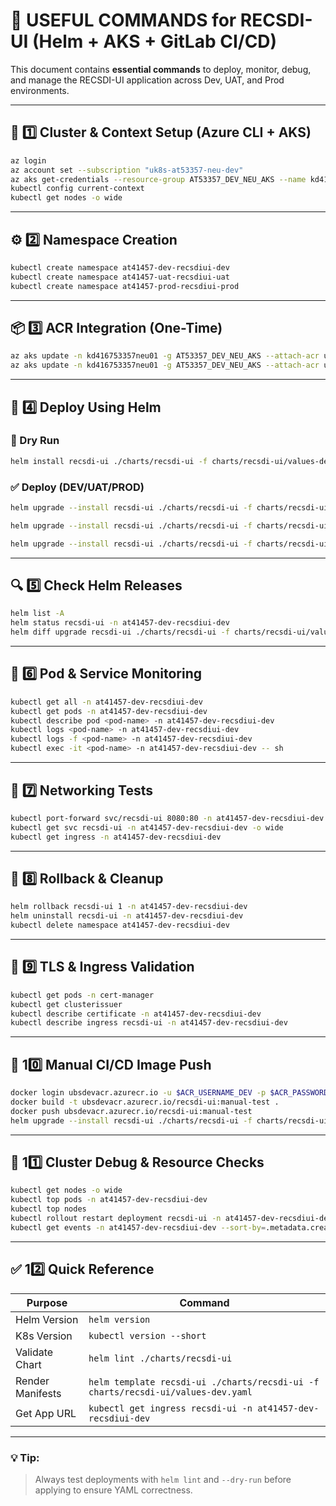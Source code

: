 # 🧰 USEFUL COMMANDS for RECSDI-UI (Helm + AKS + GitLab CI/CD)

This document contains **essential commands** to deploy, monitor, debug, and manage the RECSDI-UI application across Dev, UAT, and Prod environments.

---

## 🧱 1️⃣ Cluster & Context Setup (Azure CLI + AKS)
```bash
az login
az account set --subscription "uk8s-at53357-neu-dev"
az aks get-credentials --resource-group AT53357_DEV_NEU_AKS --name kd416753357neu01 --overwrite-existing
kubectl config current-context
kubectl get nodes -o wide
```

---

## ⚙️ 2️⃣ Namespace Creation
```bash
kubectl create namespace at41457-dev-recsdiui-dev
kubectl create namespace at41457-uat-recsdiui-uat
kubectl create namespace at41457-prod-recsdiui-prod
```

---

## 📦 3️⃣ ACR Integration (One-Time)
```bash
az aks update -n kd416753357neu01 -g AT53357_DEV_NEU_AKS --attach-acr ubsdevacr
az aks update -n kd416753357neu01 -g AT53357_DEV_NEU_AKS --attach-acr ubsreleaseacr
```

---

## 🚀 4️⃣ Deploy Using Helm

### 🧩 Dry Run
```bash
helm install recsdi-ui ./charts/recsdi-ui -f charts/recsdi-ui/values-dev.yaml --namespace at41457-dev-recsdiui-dev --dry-run --debug
```

### ✅ Deploy (DEV/UAT/PROD)
```bash
helm upgrade --install recsdi-ui ./charts/recsdi-ui -f charts/recsdi-ui/values-dev.yaml --namespace at41457-dev-recsdiui-dev --create-namespace --atomic

helm upgrade --install recsdi-ui ./charts/recsdi-ui -f charts/recsdi-ui/values-uat.yaml --namespace at41457-uat-recsdiui-uat --create-namespace --atomic

helm upgrade --install recsdi-ui ./charts/recsdi-ui -f charts/recsdi-ui/values-prod.yaml --namespace at41457-prod-recsdiui-prod --create-namespace --atomic
```

---

## 🔍 5️⃣ Check Helm Releases
```bash
helm list -A
helm status recsdi-ui -n at41457-dev-recsdiui-dev
helm diff upgrade recsdi-ui ./charts/recsdi-ui -f charts/recsdi-ui/values-dev.yaml -n at41457-dev-recsdiui-dev
```

---

## 🧠 6️⃣ Pod & Service Monitoring
```bash
kubectl get all -n at41457-dev-recsdiui-dev
kubectl get pods -n at41457-dev-recsdiui-dev
kubectl describe pod <pod-name> -n at41457-dev-recsdiui-dev
kubectl logs <pod-name> -n at41457-dev-recsdiui-dev
kubectl logs -f <pod-name> -n at41457-dev-recsdiui-dev
kubectl exec -it <pod-name> -n at41457-dev-recsdiui-dev -- sh
```

---

## 🧪 7️⃣ Networking Tests
```bash
kubectl port-forward svc/recsdi-ui 8080:80 -n at41457-dev-recsdiui-dev
kubectl get svc recsdi-ui -n at41457-dev-recsdiui-dev -o wide
kubectl get ingress -n at41457-dev-recsdiui-dev
```

---

## 🔧 8️⃣ Rollback & Cleanup
```bash
helm rollback recsdi-ui 1 -n at41457-dev-recsdiui-dev
helm uninstall recsdi-ui -n at41457-dev-recsdiui-dev
kubectl delete namespace at41457-dev-recsdiui-dev
```

---

## 🧰 9️⃣ TLS & Ingress Validation
```bash
kubectl get pods -n cert-manager
kubectl get clusterissuer
kubectl describe certificate -n at41457-dev-recsdiui-dev
kubectl describe ingress recsdi-ui -n at41457-dev-recsdiui-dev
```

---

## 🔄 10️⃣ Manual CI/CD Image Push
```bash
docker login ubsdevacr.azurecr.io -u $ACR_USERNAME_DEV -p $ACR_PASSWORD_DEV
docker build -t ubsdevacr.azurecr.io/recsdi-ui:manual-test .
docker push ubsdevacr.azurecr.io/recsdi-ui:manual-test
helm upgrade --install recsdi-ui ./charts/recsdi-ui -f charts/recsdi-ui/values-dev.yaml --set image.tag=manual-test --namespace at41457-dev-recsdiui-dev
```

---

## 🧩 11️⃣ Cluster Debug & Resource Checks
```bash
kubectl get nodes -o wide
kubectl top pods -n at41457-dev-recsdiui-dev
kubectl top nodes
kubectl rollout restart deployment recsdi-ui -n at41457-dev-recsdiui-dev
kubectl get events -n at41457-dev-recsdiui-dev --sort-by=.metadata.creationTimestamp
```

---

## ✅ 12️⃣ Quick Reference
| Purpose | Command |
|----------|----------|
| Helm Version | `helm version` |
| K8s Version | `kubectl version --short` |
| Validate Chart | `helm lint ./charts/recsdi-ui` |
| Render Manifests | `helm template recsdi-ui ./charts/recsdi-ui -f charts/recsdi-ui/values-dev.yaml` |
| Get App URL | `kubectl get ingress recsdi-ui -n at41457-dev-recsdiui-dev` |

---

### 💡 Tip:
> Always test deployments with `helm lint` and `--dry-run` before applying to ensure YAML correctness.
